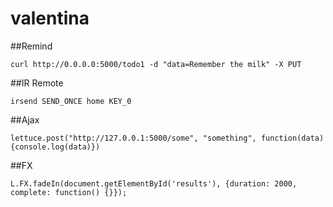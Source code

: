 # valentina



##Remind

    curl http://0.0.0.0:5000/todo1 -d "data=Remember the milk" -X PUT


##IR Remote

    irsend SEND_ONCE home KEY_0

##Ajax

    lettuce.post("http://127.0.0.1:5000/some", "something", function(data){console.log(data)})

##FX

    L.FX.fadeIn(document.getElementById('results'), {duration: 2000, complete: function() {}});
